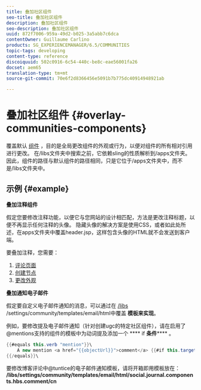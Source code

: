 ```yaml
---
title: 叠加社区组件
seo-title: 叠加社区组件
description: 叠加社区组件
seo-description: 叠加社区组件
uuid: 872f7006-959a-49d2-b025-3a5abb7c6dca
contentOwner: Guillaume Carlino
products: SG_EXPERIENCEMANAGER/6.5/COMMUNITIES
topic-tags: developing
content-type: reference
discoiquuid: 502c0916-6c54-440c-be8c-eae56001fa26
docset: aem65
translation-type: tm+mt
source-git-commit: 70e6f2d8366456e5091b7b775dc40914948921ab

---
```



# 叠加社区组件 {#overlay-communities-components}

覆盖默认 [组件](/help/communities/client-customize.md#overlays) ，目的是全局更改组件的外观或行为，以便对组件的所有相对引用进行更改。 在/libs文件夹中搜索之前，它依赖sling的性质解析到/apps文件夹。 因此，组件的路径与默认组件的路径相同，只是它位于/apps文件夹中，而不是/libs文件夹中。

## 示例 {#example}

**叠加注释组件**

假定您要修改注释功能，以便它与您网站的设计相匹配，方法是更改注释标题，以便不再显示任何注释的头像。 隐藏头像的解决方案是使用CSS，或者如此处所述，在apps文件夹中覆盖header.jsp，这样包含头像的HTML就不会发送到客户端。

要叠加注释，您需要：

1. [评论页面](/help/communities/overlay-create-comments-page.md)
1. [创建节点](/help/communities/overlay-create-nodes.md)
1. [更改外观](/help/communities/overlay-alter-appearance.md)

**叠加通知电子邮件**

假定要自定义电子邮件通知的消息，可以通过在 [/libs](/help/communities/client-customize.md#overlays) /settings/community/templates/email/html中覆盖 **模板来实现**。

例如，要修改提及电子邮件通知（针对创建ugc的特定社区组件），请在启用了@mentions支持的组件的模板中为动词提及添加一个 **** if **条件****** 。

```java
{{#equals this.verb "mention"}}\
    A new mention <a href="{{objectUrl}}">comment</a> {{#if this.target.properties.[jcr:title]}}to the article "{{{target.displayName}}}" {{/if}}was added by {{{user.name}}} on {{dateUtil this.published format="EEE, d MMM yyyy HH:mm:ss z"}}.\n \
{{/equals}}\
```

要修改博客评论中@tuntice的电子邮件通知模板，请将开箱即用模板放在： **/libs/settings/community/templates/email/html/social.journal.components.hbs.comment/cn**
